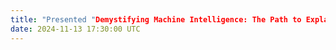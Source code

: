 ```yaml
---
title: "Presented "Demystifying Machine Intelligence: The Path to Explainable AI" at AICon0.2, Ankara University YazGit. Explored XAI techniques for transparency in complex models and their role in building industry trust."
date: 2024-11-13 17:30:00 UTC
---
```

